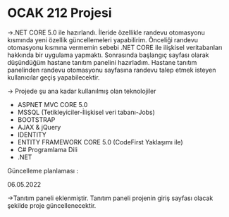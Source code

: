# OCAK 212 Projesi 

->.NET CORE 5.0 ile hazırlandı. İleride özellikle randevu otomasyonu kısmında yeni özellik güncellemeleri yapabilirim.
Önceliği randevu otomasyonu kısmına vermemin sebebi .NET CORE ile ilişkisel veritabanları hakkında bir uygulama yapmaktı. Sonrasında başlangıç sayfası olarak düşündüğüm hastane tanıtım panelini hazırladım. Hastane tanıtım panelinden randevu otomasyonu sayfasına randevu talep etmek isteyen kullanıcılar geçiş yapabilecektir.

-> Projede şu ana kadar kullanılmış olan teknolojiler
* ASPNET MVC CORE 5.0 
* MSSQL (Tetikleyiciler-İlişkisel veri tabanı-Jobs)
* BOOTSTRAP
* AJAX & jQuery
* IDENTITY
* ENTITY FRAMEWORK CORE 5.0 (CodeFirst Yaklaşımı ile)
* C# Programlama Dili 
* .NET


Güncelleme planlaması :

06.05.2022

->Tanıtım paneli eklenmiştir. Tanıtım paneli projenin giriş sayfası olacak şekilde proje güncellenecektir.
